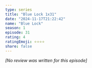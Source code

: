 ```yaml
---
type: series
title: "Blue Lock 1x31"
date: "2024-11-17T21:22:42"
name: "Blue Lock"
season: 1
episode: 31
rating: 4
ratingEmoji: ⭐️⭐️⭐️⭐️
share: false
---
```


*[No review was written for this episode]*
